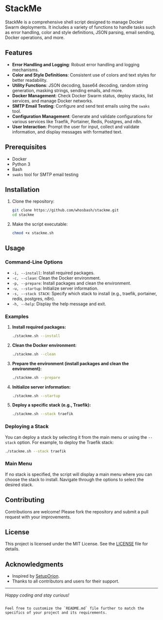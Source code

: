 # StackMe

StackMe is a comprehensive shell script designed to manage Docker Swarm deployments. It includes a variety of functions to handle tasks such as error handling, color and style definitions, JSON parsing, email sending, Docker operations, and more.

## Features

- **Error Handling and Logging**: Robust error handling and logging mechanisms.
- **Color and Style Definitions**: Consistent use of colors and text styles for better readability.
- **Utility Functions**: JSON decoding, base64 decoding, random string generation, masking strings, sending emails, and more.
- **Docker Management**: Check Docker Swarm status, deploy stacks, list services, and manage Docker networks.
- **SMTP Email Testing**: Configure and send test emails using the `swaks` tool.
- **Configuration Management**: Generate and validate configurations for various services like Traefik, Portainer, Redis, Postgres, and n8n.
- **User Interaction**: Prompt the user for input, collect and validate information, and display messages with formatted text.

## Prerequisites

- Docker
- Python 3
- Bash
- `swaks` tool for SMTP email testing

## Installation

1. Clone the repository:
    ```bash
    git clone https://github.com/whosbash/stackme.git
    cd stackme
    ```

2. Make the script executable:
    ```bash
    chmod +x stackme.sh
    ```

## Usage

### Command-Line Options

- `-i, --install`: Install required packages.
- `-c, --clean`: Clean the Docker environment.
- `-p, --prepare`: Install packages and clean the environment.
- `-u, --startup`: Initialize server information.
- `-s, --stack STACK`: Specify which stack to install (e.g., traefik, portainer, redis, postgres, n8n).
- `-h, --help`: Display the help message and exit.

### Examples

1. **Install required packages:**
    ```bash
    ./stackme.sh --install
    ```

2. **Clean the Docker environment:**
    ```bash
    ./stackme.sh --clean
    ```

3. **Prepare the environment (install packages and clean the environment):**
    ```bash
    ./stackme.sh --prepare
    ```

4. **Initialize server information:**
    ```bash
    ./stackme.sh --startup
    ```

5. **Deploy a specific stack (e.g., Traefik):**
    ```bash
    ./stackme.sh --stack traefik
    ```

### Deploying a Stack

You can deploy a stack by selecting it from the main menu or using the `--stack` option. For example, to deploy the Traefik stack:

```bash
./stackme.sh --stack traefik
```

### Main Menu

If no stack is specified, the script will display a main menu where you can choose the stack to install. Navigate through the options to select the desired stack.

## Contributing

Contributions are welcome! Please fork the repository and submit a pull request with your improvements.

## License

This project is licensed under the MIT License. See the [LICENSE](LICENSE) file for details.

## Acknowledgments

- Inspired by [SetupOrion](https://github.com/oriondesign2015/SetupOrion).
- Thanks to all contributors and users for their support.

---

*Happy coding and stay curious!*
```

Feel free to customize the `README.md` file further to match the specifics of your project and its requirements.